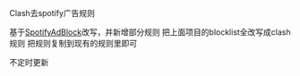 Clash去spotify广告规则

基于[SpotifyAdBlock](https://github.com/x0uid/SpotifyAdBlock)改写，并新增部分规则
把上面项目的blocklist全改写成clash规则
把规则复制到现有的规则里即可

不定时更新

